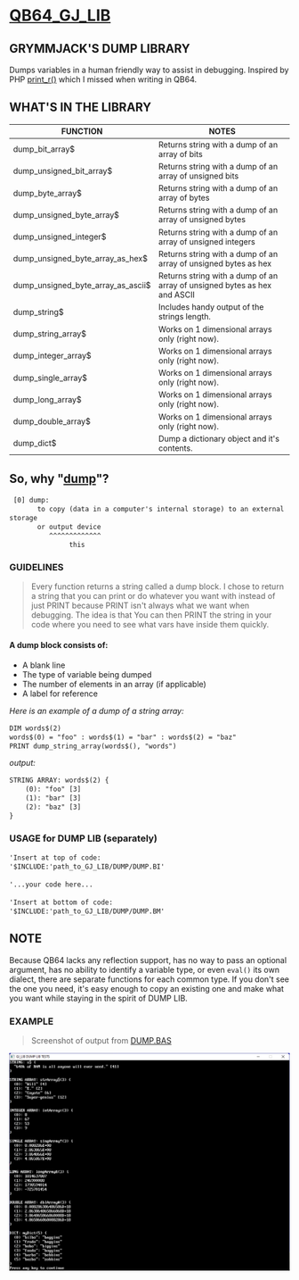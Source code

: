 # [QB64_GJ_LIB](../README.md)
## GRYMMJACK'S DUMP LIBRARY

Dumps variables in a human friendly way to assist in debugging.
Inspired by PHP [print_r()](https://www.php.net/manual/en/function.print-r.php) which I missed when writing in QB64.



## WHAT'S IN THE LIBRARY
| FUNCTION | NOTES |
|----------|-------|
| dump_bit_array$                     | Returns string with a dump of an array of bits |
| dump_unsigned_bit_array$            | Returns string with a dump of an array of unsigned bits |
| dump_byte_array$                    | Returns string with a dump of an array of bytes |
| dump_unsigned_byte_array$           | Returns string with a dump of an array of unsigned bytes |
| dump_unsigned_integer$              | Returns string with a dump of an array of unsigned integers |
| dump_unsigned_byte_array_as_hex$    | Returns string with a dump of an array of unsigned bytes as hex |
| dump_unsigned_byte_array_as_ascii$  | Returns string with a dump of an array of unsigned bytes as hex and ASCII |
| dump_string$                        | Includes handy output of the strings length. |
| dump_string_array$                  | Works on 1 dimensional arrays only (right now). |
| dump_integer_array$                 | Works on 1 dimensional arrays only (right now). |
| dump_single_array$                  | Works on 1 dimensional arrays only (right now). |
| dump_long_array$                    | Works on 1 dimensional arrays only (right now). |
| dump_double_array$                  | Works on 1 dimensional arrays only (right now). |
| dump_dict$                          | Dump a dictionary object and it's contents. |



## So, why "[dump](https://www.merriam-webster.com/dictionary/dump)"?
```
 [0] dump: 
       to copy (data in a computer's internal storage) to an external storage 
       or output device
          ^^^^^^^^^^^^^ 
               this
```


### GUIDELINES
> Every function returns a string called a dump block. I chose to return a string that you can print or do whatever you want with instead of just PRINT because PRINT isn't always what we want when debugging. The idea is that You can then PRINT the string in your code where you need to see what vars have inside them quickly.

#### A dump block consists of:
 - A blank line
 - The type of variable being dumped
 - The number of elements in an array (if applicable)
 - A label for reference

_Here is an example of a dump of a string array:_
```basic
DIM words$(2)
words$(0) = "foo" : words$(1) = "bar" : words$(2) = "baz"
PRINT dump_string_array(words$(), "words")
```

_output:_
```
STRING ARRAY: words$(2) {
    (0): "foo" [3]
    (1): "bar" [3]
    (2): "baz" [3]
}
```



### USAGE for DUMP LIB (separately)
```basic
'Insert at top of code:
'$INCLUDE:'path_to_GJ_LIB/DUMP/DUMP.BI'

'...your code here...

'Insert at bottom of code:
'$INCLUDE:'path_to_GJ_LIB/DUMP/DUMP.BM'
```


## NOTE
Because QB64 lacks any reflection support, has no way to pass an optional
argument, has no ability to identify a variable type, or even `eval()` its
own dialect, there are separate functions for each common type. If you don't
see the one you need, it's easy enough to copy an existing one and make what
you want while staying in the spirit of DUMP LIB.



### EXAMPLE 
> Screenshot of output from [DUMP.BAS](DUMP.BAS)

![](DUMP.png)